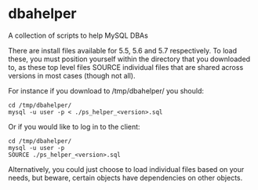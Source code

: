 dbahelper
=========

A collection of scripts to help MySQL DBAs

There are install files available for 5.5, 5.6 and 5.7 respectively. To load these, you must position yourself within the directory that you downloaded to, as these top level files SOURCE individual files that are shared across versions in most cases (though not all).

For instance if you download to /tmp/dbahelper/ you should:

    cd /tmp/dbahelper/
    mysql -u user -p < ./ps_helper_<version>.sql

Or if you would like to log in to the client:

    cd /tmp/dbahelper/
    mysql -u user -p 
    SOURCE ./ps_helper_<version>.sql

Alternatively, you could just choose to load individual files based on your needs, but beware, certain objects have dependencies on other objects.

